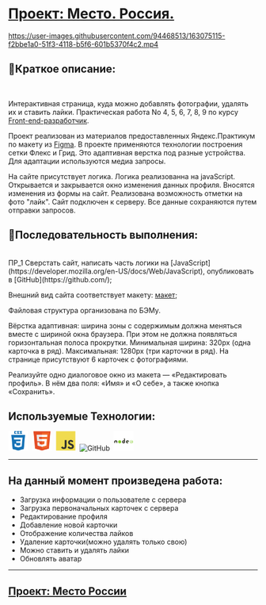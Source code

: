 # [Проект: Место. Россия.](https://baturinss.github.io/mesto/)
https://user-images.githubusercontent.com/94468513/163075115-f2bbe1a0-51f3-4118-b5f6-601b5370f4c2.mp4
 ## 📃Краткое описание:
</br>

Интерактивная страница, куда можно добавлять фотографии, удалять их и ставить лайки. Практическая работа No 4, 5, 6, 7, 8, 9 по курсу [Front-end-разработчик](https://practicum.yandex.ru/web/).

Проект реализован из материалов предоставленных Яндекс.Практикум по макету из [Figma](https://www.figma.com/). В проекте применяются технологии построения сетки Флекс и Грид. Это адаптивная верстка под разные устройства. Для адаптации используются медиа запросы.

На сайте присутствует логика. Логика реализованна на javaScript. Открывается и закрывается окно изменения данных профиля. Вносятся изменения из формы на сайт. Реализована возможность отметки на фото "лайк". Сайт подключен к серверу. Все данные сохраняются путем отправки запросов.

 ## 📃Последовательность выполнения:
</br>
ПР_1
  Cверстать сайт, написать часть логики на [JavaScript](https://developer.mozilla.org/en-US/docs/Web/JavaScript), опубликовать в [GitHub](https://github.com/);

  Внешний вид сайта соответствует макету: [макет](https://www.figma.com/file/2cn9N9jSkmxD84oJik7xL7/JavaScript.-Sprint-4?node-id=0%3A1);

  Файловая структура организована по БЭМу.

  Вёрстка адаптивная: ширина зоны с содержимым должна меняться вместе с шириной окна браузера. При этом не должна появляться горизонтальная полоса прокрутки. Минимальная ширина: 320px (одна карточка в ряд). Максимальная: 1280px (три карточки в ряд). На странице присутствуют 6 карточек с фотографиями.

  Реализуйте одно диалоговое окно из макета — «Редактировать профиль». В нём два поля: «Имя» и «О себе», а также кнопка «Сохранить».


 ## Используемые Технологии:
  <img src="https://github.com/devicons/devicon/blob/master/icons/css3/css3-plain-wordmark.svg"  title="CSS3" alt="CSS" width="40" height="40"/>&nbsp;
  <img src="https://github.com/devicons/devicon/blob/master/icons/html5/html5-original.svg" title="HTML5" alt="HTML" width="40" height="40"/>&nbsp;
  <img src="https://github.com/devicons/devicon/blob/master/icons/javascript/javascript-original.svg" title="JavaScript" alt="JavaScript" width="40" height="40"/>&nbsp;
  <img src="https://user-images.githubusercontent.com/78322084/162064174-194ac89a-024d-4839-aae3-22d9ee4e3a33.png"  title="GitHub" alt="GitHub" width="40" height="40"/>&nbsp;
  <img src="https://github.com/devicons/devicon/blob/master/icons/nodejs/nodejs-original-wordmark.svg" title="NodeJS" alt="NodeJS" width="40" height="40"/>&nbsp;

---

## На данный момент произведена работа:

  - Загрузка информации о пользователе с сервера
  - Загрузка первоначальных карточек с сервера
  - Редактирование профиля
  - Добавление новой карточки
  - Отображение количества лайков
  - Удаление карточки(можно удалять только свою)
  - Можно ставить и удалять лайки
  - Обновлять аватар

---

## [Проект: Место России](https://baturinss.github.io/mesto/)